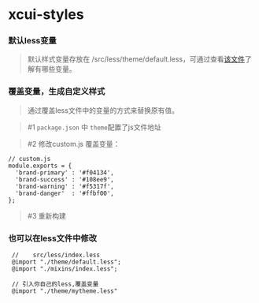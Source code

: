 # xcui-styles

### 默认less变量

> 默认样式变量存放在 /src/less/theme/default.less，可通过查看[该文件](/src/less/theme/default.less)了解有哪些变量。


### 覆盖变量，生成自定义样式

> 通过覆盖less文件中的变量的方式来替换原有值。


> \#1  `package.json` 中 `theme`配置了js文件地址

> \#2  修改custom.js 覆盖变量：


```
// custom.js
module.exports = {
  'brand-primary' : '#f04134',
  'brand-success' : '#108ee9',
  'brand-warning' : '#f5317f',
  'brand-danger'  : '#ffbf00',
};

```

> \#3  重新构建
 

### 也可以在less文件中修改

```
 //    src/less/index.less
 @import "./theme/default.less";
 @import "./mixins/index.less";
  
 // 引入你自己的less,覆盖变量
 @import "./theme/mytheme.less"
```

